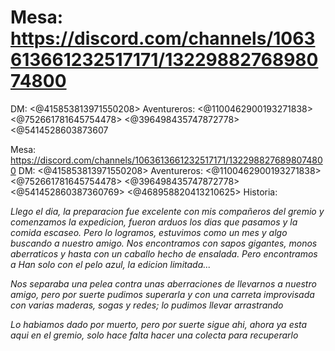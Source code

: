 # Mesa: https://discord.com/channels/1063613661232517171/1322988276898074800
DM: <@415853813971550208> 
Aventureros: <@1100462900193271838> <@752661781645754478> <@396498435747872778> <@5414528603873607

Mesa: https://discord.com/channels/1063613661232517171/1322988276898074800
DM: <@415853813971550208> 
Aventureros: <@1100462900193271838> <@752661781645754478> <@396498435747872778> <@541452860387360769> <@468958820413210625> 
Historia:

_Llego el dia, la preparacion fue excelente con mis compañeros del gremio y comenzamos la expedicion, fueron arduos los dias que pasamos y la comida escaseo. Pero lo logramos, estuvimos como un mes y algo buscando a nuestro amigo. Nos encontramos con sapos gigantes, monos aberraticos y hasta con un caballo hecho de ensalada. Pero encontramos a Han solo con el pelo azul, la edicion limitada..._

_Nos separaba una pelea contra unas aberraciones de llevarnos a nuestro amigo, pero por suerte pudimos superarla y con una carreta improvisada con varias maderas, sogas y redes; lo pudimos llevar arrastrando_

_Lo habiamos dado por muerto, pero por suerte sigue ahi, ahora ya esta aqui en el gremio, solo hace falta hacer una colecta para recuperarlo_

